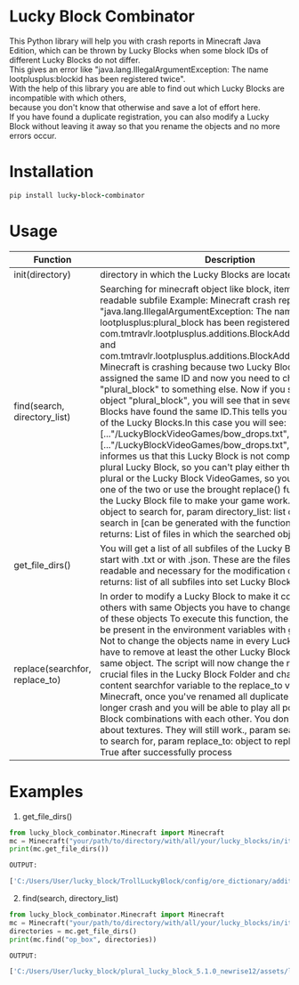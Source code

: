# Lucky Block Combinator
This Python library will help you with crash reports in Minecraft Java Edition, which can be thrown by Lucky Blocks when some block IDs of different Lucky Blocks do not differ. \
This gives an error like "java.lang.IllegalArgumentException: The name lootplusplus:blockid has been registered twice". \
With the help of this library you are able to find out which Lucky Blocks are incompatible with which others, \
because you don't know that otherwise and save a lot of effort here. \
If you have found a duplicate registration, you can also modify a Lucky Block without leaving it away so that you rename the objects and no more errors occur.

# Installation
```ruby
pip install lucky-block-combinator
```

# Usage

| Function | Description |
| ----- | ----- |
| init(directory)| directory in which the Lucky Blocks are located |
| find(search, directory_list)|Searching for minecraft object like block, item, etc. in every readable subfile  Example: Minecraft crash report: "java.lang.IllegalArgumentException: The name lootplusplus:plural_block has been registered twice, for com.tmtravlr.lootplusplus.additions.BlockAdded@306e9bf0 and com.tmtravlr.lootplusplus.additions.BlockAdded@1b2c756a." Minecraft is crashing because two Lucky Blocks were assigned the same ID and now you need to change the name "plural_block" to something else. Now if you search for the object "plural_block", you will see that in several Lucky Blocks have found the same ID.This tells you the compatibility of the Lucky Blocks.In this case you will see: [..."/LuckyBlockVideoGames/bow_drops.txt", ...] and [..."/LuckyBlockVideoGames/bow_drops.txt", ...]. This informes us that this Lucky Block is not compatible with the plural Lucky Block, so you can't play either the Lucky Block plural or the Lucky Block VideoGames, so you have to choose one of the two or use the brought replace() function to modify the Lucky Block file to make your game work. param search: object to search for, param directory_list: list of Directories to search in [can be generated with the function get_file_dirs()] returns: List of files in which the searched object is present
|get_file_dirs()|You will get a list of all subfiles of the Lucky Block folder that start with .txt or with .json. These are the files that are readable and necessary for the modification of Lucky Blocks, returns: list of all subfiles into set Lucky Blocks Directory|
|replace(searchfor, replace_to)| In order to modify a Lucky Block to make it compatible to others with same Objects you have to change the loot name of these objects To execute this function, the files-list must be present in the environment variables with get_file_dirs(). Not to change the objects name in every Lucky Block, you have to remove at least the other Lucky Block having the same object. The script will now change the name of all crucial files in the Lucky Block Folder and change their content searchfor variable to the replace_to variable. Minecraft, once you've renamed all duplicate objects, will no longer crash and you will be able to play all possible Lucky Block combinations with each other. You don't need to worry about textures. They will still work., param searchfor: object to search for, param replace_to: object to replace to, returns: True after successfully process|
# Examples

1. get_file_dirs()
```python
from lucky_block_combinator.Minecraft import Minecraft
mc = Minecraft("your/path/to/directory/with/all/your/lucky_blocks/in/it")
print(mc.get_file_dirs())

OUTPUT:

['C:/Users/User/lucky_block/TrollLuckyBlock/config/ore_dictionary/additions.txt', ...]
```
2. find(search, directory_list)
```python
from lucky_block_combinator.Minecraft import Minecraft
mc = Minecraft("your/path/to/directory/with/all/your/lucky_blocks/in/it")
directories = mc.get_file_dirs()
print(mc.find("op_box", directories))

OUTPUT:

['C:/Users/User/lucky_block/plural_lucky_block_5.1.0_newrise12/assets/lootplusplus/models/item/plural.op_box.json', ...]
```
